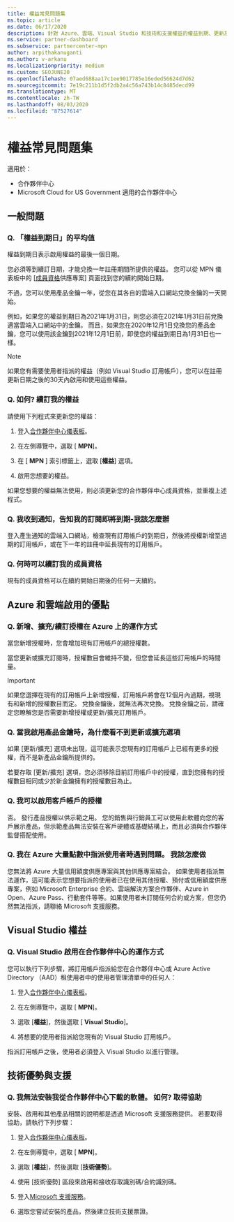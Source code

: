 ```yaml
---
title: 權益常見問題集
ms.topic: article
ms.date: 06/17/2020
description: 針對 Azure、雲端、Visual Studio 和技術和支援權益的權益到期、更新及啟用授權問題的解答
ms.service: partner-dashboard
ms.subservice: partnercenter-mpn
author: arpithakanuganti
ms.author: v-arkanu
ms.localizationpriority: medium
ms.custom: SEOJUNE20
ms.openlocfilehash: 07aed688aa17c1ee9017785e16eded56624d7d62
ms.sourcegitcommit: 7e19c211b1d5f2db2a4c56a743b14c8485decd99
ms.translationtype: MT
ms.contentlocale: zh-TW
ms.lasthandoff: 08/03/2020
ms.locfileid: "87527614"
---
```

# <a name="benefits-faq"></a>權益常見問題集

適用於：

- 合作夥伴中心
- Microsoft Cloud for US Government 適用的合作夥伴中心

## <a name="general-questions"></a>一般問題

### <a name="q-what-does-benefit-expiry-date-mean"></a>Q. 「權益到期日」的平均值

權益到期日表示啟用權益的最後一個日期。

您必須等到續訂日期，才能兌換一年註冊期間所提供的權益。 您可以從 MPN 儀表板中的 [[成員資格](https://partner.microsoft.com/dashboard/mpn/offers)供應專案] 頁面找到您的續約開始日期。

不過，您可以使用產品金鑰一年，從您在其各自的雲端入口網站兌換金鑰的一天開始。

例如，如果您的權益到期日為2021年1月31日，則您必須在2021年1月31日前兌換適當雲端入口網站中的金鑰。 而且，如果您在2020年12月1日兌換您的產品金鑰，您可以使用該金鑰到2021年12月1日前，即使您的權益到期日為1月31日也一樣。

>[!NOTE]
>如果您有需要使用者指派的權益（例如 Visual Studio 訂用帳戶），您可以在註冊更新日期之後的30天內啟用和使用這些權益。

### <a name="q-how-do-i-renew-my-benefits"></a>Q. 如何? 續訂我的權益

請使用下列程式來更新您的權益：

1. 登入[合作夥伴中心儀表板](https://partner.microsoft.com/dashboard/)。

2. 在左側導覽中，選取 [ **MPN**]。

3. 在 [ **MPN** ] 索引標籤上，選取 [**權益**] 選項。

4. 啟用您想要的權益。

如果您想要的權益無法使用，則必須更新您的合作夥伴中心成員資格，並重複上述程式。

### <a name="q-i-received-a-notification-informing-me-that-my-subscription-is-expiring-soon---what-should-i-do"></a>Q. 我收到通知，告知我的訂閱即將到期-我該怎麼辦

登入產生通知的雲端入口網站，檢查現有訂用帳戶的到期日，然後將授權新增至過期的訂用帳戶，或在下一年的註冊中延長現有的訂用帳戶。

### <a name="q-when-can-i-renew-my-membership"></a>Q. 何時可以續訂我的成員資格

現有的成員資格可以在續約開始日期後的任何一天續約。

## <a name="azure-and-cloud-activation-benefits"></a>Azure 和雲端啟用的優點

### <a name="q-how-does-adding-extendingrenewing-licenses-work-on-azure"></a>Q. 新增、擴充/續訂授權在 Azure 上的運作方式

當您新增授權時，您會增加現有訂用帳戶的總授權數。

當您更新或擴充訂閱時，授權數目會維持不變，但您會延長這些訂用帳戶的時間量。

>[!IMPORTANT]
>如果您選擇在現有的訂用帳戶上新增授權，訂用帳戶將會在12個月內過期，視現有和新增的授權數目而定。 兌換金鑰後，就無法再次兌換。 兌換金鑰之前，請確定您瞭解您是否需要新增授權或更新/擴充訂用帳戶。

### <a name="q-why-dont-i-see-the-renew-or-extend-options-when-i-activate-my-product-key"></a>Q. 當我啟用產品金鑰時，為什麼看不到更新或擴充選項

如果 [更新/擴充] 選項未出現，這可能表示您現有的訂用帳戶上已經有更多的授權，而不是新產品金鑰所提供的。

若要存取 [更新/擴充] 選項，您必須移除目前訂用帳戶中的授權，直到您擁有的授權數目相同或少於新金鑰擁有的授權數目為止。

### <a name="q-can-i-activate-the-license-on-my-customers-account"></a>Q. 我可以啟用客戶帳戶的授權

否。 發行產品授權以供示範之用。 您的銷售與行銷員工可以使用此軟體向您的客戶展示產品，但示範產品無法安裝在客戶硬體或基礎結構上，而且必須與合作夥伴監督搭配使用。

### <a name="q-im-having-trouble-assigning-users-in-azure-bulk-credit-what-should-i-do"></a>Q. 我在 Azure 大量點數中指派使用者時遇到問題。 我該怎麼做

您無法將 Azure 大量信用額度供應專案與其他供應專案結合。 如果使用者指派無法運作，這可能表示您想要指派的使用者已在使用其他授權、預付或信用額度供應專案，例如 Microsoft Enterprise 合約、雲端解決方案合作夥伴、Azure in Open、Azure Pass、行動套件等等。如果使用者未訂閱任何合約或方案，但您仍然無法指派，請聯絡 Microsoft 支援服務。

## <a name="visual-studio-benefits"></a>Visual Studio 權益

### <a name="q-how-does-visual-studio-activation-work-in-partner-center"></a>Q. Visual Studio 啟用在合作夥伴中心的運作方式

您可以執行下列步驟，將訂用帳戶指派給您在合作夥伴中心或 Azure Active Directory （AAD）租使用者中的使用者管理清單中的任何人：

1. 登入[合作夥伴中心儀表板](https://partner.microsoft.com/dashboard/)。

2. 在左側導覽中，選取 [ **MPN**]。

3. 選取 [**權益**]，然後選取 [ **Visual Studio**]。

4. 將想要的使用者指派給您現有的 Visual Studio 訂用帳戶。

指派訂用帳戶之後，使用者必須登入 Visual Studio 以進行管理。

## <a name="technical-benefits-and-support"></a>技術優勢與支援

### <a name="q-i-cant-install-the-software-i-downloaded-from-partner-center-how-do-i-get-help"></a>Q. 我無法安裝我從合作夥伴中心下載的軟體。 如何? 取得協助

安裝、啟用和其他產品相關的說明都是透過 Microsoft 支援服務提供。 若要取得協助，請執行下列步驟：

1. 登入[合作夥伴中心儀表板](https://partner.microsoft.com/dashboard/)。

2. 在左側導覽中，選取 [ **MPN**]。

3. 選取 [**權益**]，然後選取 [**技術優勢**]。

4. 使用 [技術優勢] 區段來啟用和接收存取識別碼/合約識別碼。

5. 登入[Microsoft 支援服務](https://support.microsoft.com/supportforbusiness/productselection)。

6. 選取您嘗試安裝的產品，然後建立技術支援票證。
